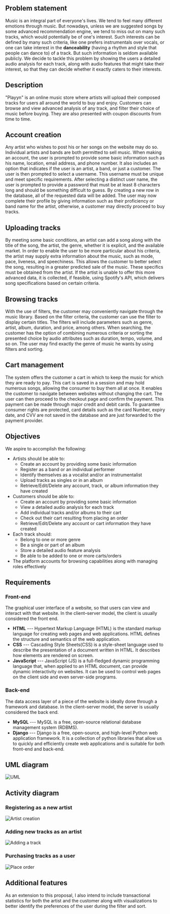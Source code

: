 ## Problem statement

Music is an integral part of everyone's lives. We tend to feel many different emotions through music. But nowadays, unless we are suggested songs by some advanced recommendation engine, we tend to miss out on many such tracks, which would potentially be of one's interest. Such interests can be defined by many such criteria, like one prefers instrumentals over vocals, or one can take interest in the **danceability** (having a rhythm and style that people can dance to) of a track. But such information is seldom available publicly. We decide to tackle this problem by showing the users a detailed audio analysis for each track, along with audio features that might take their interest, so that they can decide whether it exactly caters to their interests.

## Description

"Playyn" is an online music store where artists will upload their composed tracks for users all around the world to buy and enjoy. Customers can browse and view advanced analysis of any track, and filter their choice of music before buying. They are also presented with coupon discounts from time to time.

## Account creation

Any artist who wishes to post his or her songs on the website may do so. Individual artists and bands are both permitted to sell music. When making an account, the user is prompted to provide some basic information such as his name, location, email address, and phone number. It also includes an option that indicates if the user is an artist, a band, or just a customer. The user is then prompted to select a username. This username must be unique and meet specific requirements. After selecting a distinct user name, the user is prompted to provide a password that must be at least 8 characters long and should be something difficult to guess. By creating a new row in the database, all of the requested data will be added. The user may now complete their profile by giving information such as their proficiency or band name for the artist, otherwise, a customer may directly proceed to buy tracks.

## Uploading tracks

By meeting some basic conditions, an artist can add a song along with the title of the song, the artist, the genre, whether it is explicit, and the available market. In order to enable the user to be more particular about his criteria, the artist may supply extra information about the music, such as mode, pace, liveness, and speechiness. This allows the customer to better select the song, resulting in a greater predicted sale of the music. These specifics must be obtained from the artist. If the artist is unable to offer this more advanced data, it is collected, if feasible, using Spotify's API, which delivers song specifications based on certain criteria.

## Browsing tracks

With the use of filters, the customer may conveniently navigate through the music library. Based on the filter criteria, the customer can use the filter to display certain titles. The filters will include parameters such as genre, artist, album, duration, and price, among others. When searching, the customer has the option of combining numerous criteria or sorting the presented choice by audio attributes such as duration, tempo, volume, and so on. The user may find exactly the genre of music he wants by using filters and sorting.

## Cart management

The system offers the customer a cart in which to keep the music for which they are ready to pay. This cart is saved in a session and may hold numerous songs, allowing the consumer to buy them all at once. It enables the customer to navigate between websites without changing the cart. The user can then proceed to the checkout page and confirm the payment. This payment can be made through major credit and debit cards. To guarantee consumer rights are protected, card details such as the card Number, expiry date, and CVV are not saved in the database and are just forwarded to the payment provider.

## Objectives

We aspire to accomplish the following:
- Artists should be able to:
	- Create an account by providing some basic information
	- Register as a band or an individual performer
	- Identify themselves as a vocalist and/or an instrumentalist
	- Upload tracks as singles or in an album
	- Retrieve/Edit/Delete any account, track, or album information they have created
- Customers should be able to:
	- Create an account by providing some basic information
	- View a detailed audio analysis for each track
	- Add individual tracks and/or albums to their cart
	- Check out their cart resulting from placing an order
	- Retrieve/Edit/Delete any account or cart information they have created
- Each track should:
	- Belong to one or more genre
	- Be a single or part of an album
	- Store a detailed audio feature analysis
	- Be able to be added to one or more carts/orders
- The platform accounts for browsing capabilities along with managing roles effectively

## Requirements

### Front-end

The graphical user interface of a website, so that users can view and interact with that website. In the client–server model, the client is usually considered the front end.
- **HTML** --- Hypertext Markup Language (HTML) is the standard markup language for creating web pages and web applications. HTML defines the structure and semantics of the web application.
- **CSS** --- Cascading Style Sheets(CSS) is a style-sheet language used to describe the presentation of a document written in HTML. It describes how elements are rendered on screen.
- **JavaScript** --- JavaScript (JS) is a full-fledged dynamic programming language that, when applied to an HTML document, can provide dynamic interactivity on websites. It can be used to control web pages on the client side and even server-side programs.

### Back-end

The data access layer of a piece of the website is ideally done through a framework and database. In the client–server model, the server is usually considered the back end.
- **MySQL** --- MySQL is a  free, open-source relational database management system (RDBMS). 
- **Django** --- Django is a free, open-source, and high-level Python web application framework. It is a collection of python libraries that allow us to quickly and efficiently create web applications and is suitable for both front-end and back-end.

## UML diagram

![UML](/static/img/uml.png?raw=true)

## Activity diagram

### Registering as a new artist

![Artist creation](/static/img/artist-creation.png?raw=true)

### Adding new tracks as an artist

![Adding a track](/static/img/adding-a-track.png?raw=true)

### Purchasing tracks as a user

![Place order](/static/img/place-order.png?raw=true)

## Additional features

As an extension to this proposal, I also intend to include transactional statistics for both the artist and the customer along with visualizations to better identify the preferences of the user during the filter and sort.
